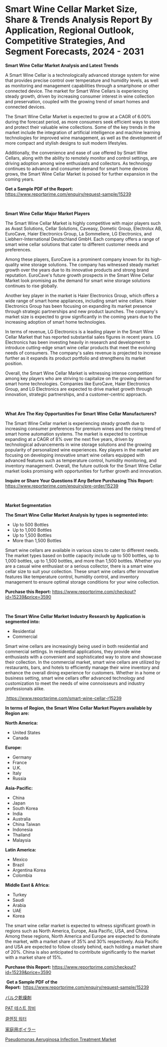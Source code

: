 <p><h1>Smart Wine Cellar Market Size, Share & Trends Analysis Report By Application, Regional Outlook, Competitive Strategies, And Segment Forecasts, 2024 - 2031</h1></p><p><strong>Smart Wine Cellar Market Analysis and Latest Trends</strong></p>
<p><p>A Smart Wine Cellar is a technologically advanced storage system for wine that provides precise control over temperature and humidity levels, as well as monitoring and management capabilities through a smartphone or other connected device. The market for Smart Wine Cellars is experiencing steady growth, driven by increasing consumer interest in wine collection and preservation, coupled with the growing trend of smart homes and connected devices.</p><p>The Smart Wine Cellar Market is expected to grow at a CAGR of 6.00% during the forecast period, as more consumers seek efficient ways to store and protect their valuable wine collections. Some of the key trends in the market include the integration of artificial intelligence and machine learning technologies for improved wine management, as well as the development of more compact and stylish designs to suit modern lifestyles.</p><p>Additionally, the convenience and ease of use offered by Smart Wine Cellars, along with the ability to remotely monitor and control settings, are driving adoption among wine enthusiasts and collectors. As technology continues to advance and consumer demand for smart home devices grows, the Smart Wine Cellar Market is poised for further expansion in the coming years.</p></p>
<p><strong>Get a Sample PDF of the Report:&nbsp;</strong> <a href="https://www.reportprime.com/enquiry/request-sample/15239">https://www.reportprime.com/enquiry/request-sample/15239</a></p>
<p>&nbsp;</p>
<p><strong>Smart Wine Cellar Major Market Players</strong></p>
<p><p>The Smart Wine Cellar Market is highly competitive with major players such as Avast Solutions, Cellar Solutions, Caveasy, Dometic Group, Electrolux AB, EuroCave, Haier Electronics Group, La Sommeliere, LG Electronics, and Liebherr-International Deutschland GmbH. Each company offers a range of smart wine cellar solutions that cater to different customer needs and preferences.</p><p>Among these players, EuroCave is a prominent company known for its high-quality wine storage solutions. The company has witnessed steady market growth over the years due to its innovative products and strong brand reputation. EuroCave's future growth prospects in the Smart Wine Cellar Market look promising as the demand for smart wine storage solutions continues to rise globally.</p><p>Another key player in the market is Haier Electronics Group, which offers a wide range of smart home appliances, including smart wine cellars. Haier Electronics Group has been focusing on expanding its market presence through strategic partnerships and new product launches. The company's market size is expected to grow significantly in the coming years due to the increasing adoption of smart home technologies.</p><p>In terms of revenue, LG Electronics is a leading player in the Smart Wine Cellar Market that has reported substantial sales figures in recent years. LG Electronics has been investing heavily in research and development to introduce cutting-edge smart wine cellar products that meet the evolving needs of consumers. The company's sales revenue is projected to increase further as it expands its product portfolio and strengthens its market position.</p><p>Overall, the Smart Wine Cellar Market is witnessing intense competition among key players who are striving to capitalize on the growing demand for smart home technologies. Companies like EuroCave, Haier Electronics Group, and LG Electronics are expected to drive market growth through innovation, strategic partnerships, and a customer-centric approach.</p></p>
<p>&nbsp;</p>
<p><strong>What Are The Key Opportunities For Smart Wine Cellar Manufacturers?</strong></p>
<p><p>The Smart Wine Cellar market is experiencing steady growth due to increasing consumer preferences for premium wines and the rising trend of smart home automation systems. The market is expected to continue expanding at a CAGR of 8% over the next five years, driven by technological advancements in wine storage solutions and the growing popularity of personalized wine experiences. Key players in the market are focusing on developing innovative smart wine cellars equipped with advanced features such as temperature control, humidity monitoring, and inventory management. Overall, the future outlook for the Smart Wine Cellar market looks promising with opportunities for further growth and innovation.</p></p>
<p><strong>Inquire or Share Your Questions If Any Before Purchasing This Report:</strong> <a href="https://www.reportprime.com/enquiry/pre-order/15239">https://www.reportprime.com/enquiry/pre-order/15239</a></p>
<p>&nbsp;</p>
<p><strong>Market Segmentation</strong></p>
<p><strong>The Smart Wine Cellar Market Analysis by types is segmented into:</strong></p>
<p><ul><li>Up to 500 Bottles</li><li>Up to 1,000 Bottles</li><li>Up to 1,500 Bottles</li><li>More than 1,500 Bottles</li></ul></p>
<p><p>Smart wine cellars are available in various sizes to cater to different needs. The market types based on bottle capacity include up to 500 bottles, up to 1,000 bottles, up to 1,500 bottles, and more than 1,500 bottles. Whether you are a casual wine enthusiast or a serious collector, there is a smart wine cellar size to suit your collection. These smart wine cellars offer innovative features like temperature control, humidity control, and inventory management to ensure optimal storage conditions for your wine collection.</p></p>
<p><strong>Purchase this Report:&nbsp;</strong><a href="https://www.reportprime.com/checkout?id=15239&price=3590">https://www.reportprime.com/checkout?id=15239&price=3590</a></p>
<p>&nbsp;</p>
<p><strong>The Smart Wine Cellar Market Industry Research by Application is segmented into:</strong></p>
<p><ul><li>Residential</li><li>Commercial</li></ul></p>
<p><p>Smart wine cellars are increasingly being used in both residential and commercial settings. In residential applications, they provide wine enthusiasts with a convenient and sophisticated way to store and showcase their collection. In the commercial market, smart wine cellars are utilized by restaurants, bars, and hotels to efficiently manage their wine inventory and enhance the overall dining experience for customers. Whether in a home or business setting, smart wine cellars offer advanced technology and customization to meet the needs of wine connoisseurs and industry professionals alike.</p></p>
<p><a href="https://www.reportprime.com/smart-wine-cellar-r15239">&nbsp;https://www.reportprime.com/smart-wine-cellar-r15239</a></p>
<p><strong>In terms of Region, the Smart Wine Cellar Market Players available by Region are:</strong></p>
<p>
    <p> <strong> North America: </strong>
        <ul>
            <li>United States</li>
            <li>Canada</li>
        </ul>
        </p> 
    <p> <strong> Europe: </strong>
        <ul>
            <li>Germany</li>
            <li>France</li>
            <li>U.K.</li>
            <li>Italy</li>
            <li>Russia</li>
        </ul>
        </p> 
    <p> <strong> Asia-Pacific: </strong>
        <ul>
            <li>China</li>
            <li>Japan</li>
            <li>South Korea</li>
            <li>India</li>
            <li>Australia</li>
            <li>China Taiwan</li>
            <li>Indonesia</li>
            <li>Thailand</li>
            <li>Malaysia</li>
        </ul>
        </p> 
    <p> <strong> Latin America: </strong>
        <ul>
            <li>Mexico</li>
            <li>Brazil</li>
            <li>Argentina Korea</li>
            <li>Colombia</li>
        </ul>
        </p> 
    <p> <strong> Middle East & Africa: </strong>
        <ul>
            <li>Turkey</li>
            <li>Saudi</li>
            <li>Arabia</li>
            <li>UAE</li>
            <li>Korea</li>
        </ul>
    </p>
    </p>
<p><p>The smart wine cellar market is expected to witness significant growth in regions such as North America, Europe, Asia Pacific, USA, and China. Among these regions, North America and Europe are expected to dominate the market, with a market share of 35% and 30% respectively. Asia Pacific and USA are expected to follow closely behind, each holding a market share of 20%. China is also anticipated to contribute significantly to the market with a market share of 15%.</p></p>
<p><strong>Purchase this Report: </strong><a href="https://www.reportprime.com/checkout?id=15239&price=3590">https://www.reportprime.com/checkout?id=15239&price=3590</a></p>
<p>&nbsp;<strong>Get a Sample PDF of the Report:&nbsp;&nbsp;</strong><a href="https://www.reportprime.com/enquiry/request-sample/15239">https://www.reportprime.com/enquiry/request-sample/15239</a></p>
<p><strong></strong></p>
<p><p><a href="https://medium.com/@colbu56546/%E6%95%A3%E6%B0%B4%E5%89%A4%E5%B8%82%E5%A0%B4%E3%81%AE%E8%A6%8F%E6%A8%A1%E3%81%8C-%E3%82%B0%E3%83%AD%E3%83%BC%E3%83%90%E3%83%AB%E6%A5%AD%E7%95%8C%E3%81%AB%E3%81%8A%E3%81%91%E3%82%8B%E6%9C%80%E9%81%A9%E3%81%AA%E3%83%9E%E3%83%BC%E3%82%B1%E3%83%86%E3%82%A3%E3%83%B3%E3%82%B0%E3%83%81%E3%83%A3%E3%83%8D%E3%83%AB%E3%82%92%E6%98%8E%E3%82%89%E3%81%8B%E3%81%AB%E3%81%97%E3%81%BE%E3%81%99-67ecaec5a6a4">バルク乾燥剤</a></p><p><a href="https://github.com/wallacBahrtyinger567686/Market-Research-Report-List-1/blob/main/556045975970.md">PAT 테스트 장비</a></p><p><a href="https://medium.com/@bereniceroberts1978/%ED%81%B4%EB%A0%8C%EC%A7%95-%EC%9B%8C%ED%84%B0-%EC%8B%9C%EC%9E%A5-%EA%B7%9C%EB%AA%A8%EB%8A%94-%EA%B8%80%EB%A1%9C%EB%B2%8C-%EC%82%B0%EC%97%85%EC%97%90%EC%84%9C-%EC%B5%9C%EC%A0%81%EC%9D%98-%EB%A7%88%EC%BC%80%ED%8C%85-%EC%B1%84%EB%84%90%EC%9D%84-%EB%82%98%ED%83%80%EB%83%85%EB%8B%88%EB%8B%A4-13acd38c66a6">클렌징 워터</a></p><p><a href="https://medium.com/@isomgleason2023/%E5%9B%BD%E5%86%85%E3%83%9C%E3%82%A4%E3%83%A9%E3%83%BC%E5%B8%82%E5%A0%B4%E8%A6%8F%E6%A8%A1%E3%81%AF-%E3%82%B0%E3%83%AD%E3%83%BC%E3%83%90%E3%83%AB%E7%94%A3%E6%A5%AD%E3%81%AB%E3%81%8A%E3%81%91%E3%82%8B%E6%9C%80%E9%81%A9%E3%81%AA%E3%83%9E%E3%83%BC%E3%82%B1%E3%83%86%E3%82%A3%E3%83%B3%E3%82%B0%E3%83%81%E3%83%A3%E3%83%8D%E3%83%AB%E3%82%92%E7%A4%BA%E3%81%97%E3%81%A6%E3%81%84%E3%81%BE%E3%81%99-16da2866f314">家庭用ボイラー</a></p><p><a href="https://github.com/RyleeBauch2023/Market-Research-Report-List-1/blob/main/pseudomonas-aeruginosa-infection-treatment-market.md">Pseudomonas Aeruginosa Infection Treatment Market</a></p></p>